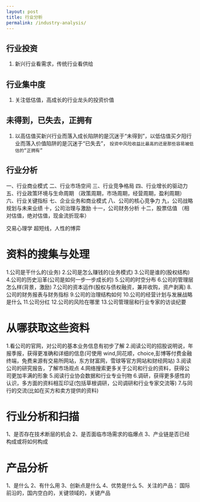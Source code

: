 ```yaml
---
layout: post
title: 行业分析
permalink: /industry-analysis/
---
```


## 行业投资
1. 新兴行业看需求，传统行业看供给
## 行业集中度
1. 关注低估值，高成长的行业龙头的投资价值
## 未得到，已失去，正拥有
1. 以高估值买新兴行业而落入成长陷阱的是沉迷于“未得到”，以低估值买夕阳行业而落入价值陷阱的是沉迷于“已失去”，
`投资中风险收益比最高的还是那些容易被低估的“正拥有”`

## 行业分析
一、行业商业模式
二、行业市场空间
三、行业竞争格局
四、行业增长的驱动力
五、行业政策环境与生命周期 （政策周期，市场周期，经营周期，盈利周期）
六、行业关键指标
七、企业业务和商业模式
八、公司的核心竞争力
九，公司战略规划与未来业绩
十，公司治理与激励
十一，公司财务分析
十二，股票估值  （相对估值，绝对估值，现金流折现率）

交易心理学  超短线，人性的博弈

# 资料的搜集与处理
1.公司是干什么的(业务)
2.公司是怎么赚钱的(业务模式)
3.公司是谁的(股权结构)
4.公司的历史沿革(公司是如何一步一步成长的)
5.公司的时空分布
6.公司的管理层怎么样(背景，激励)
7.公司的资本运作(股权与债权融资，兼并收购，资产剥离)
8.公司的财务报表与财务指标
9.公司的治理结构如何
10.公司的经营计划与发展战略是什么
11.公司分红
12.公司的风险在哪里
13.公司管理层和行业专家的访谈纪要

# 从哪获取这些资料
1.看公司的官网，对公司的基本业务信息有初步了解
2.阅读公司的招股说明说，年报季报，获得更准确和详细的信息(可使用 wind,同花顺，choice,彭博等付费金融终端，免费来源有交易所网站，东方财富网，雪球等官方网站和财经网站)
3.阅读公司的研究报告，了解市场观点
4.网络搜索更多关于公司和行业的资料，获得公司更加丰满的形象
5.阅读行业协会数据和行业专业刊物
6.调研，获得更多感性的认识，多方面的资料相互印证(包括草根调研，公司调研和行业专家交流等)
7.与同行的交流(比如在买方和卖方提供的资料)

# 行业分析和扫描
1、是否存在技术断层的机会
2、是否面临市场需求的临爆点
3、产业链是否已经构成或将如何构成

# 产品分析
1、是什么
2、有什么用
3、创新点是什么
4、优势是什么
5、关注的产品： 国际前沿的，国内空白的，关键领域的，关键产品